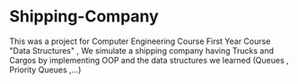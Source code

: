 # Shipping-Company
This was a project for Computer Engineering Course First Year Course "Data Structures" , We simulate a shipping company having Trucks and Cargos by implementing OOP and the data structures we learned (Queues , Priority Queues ,...) 
